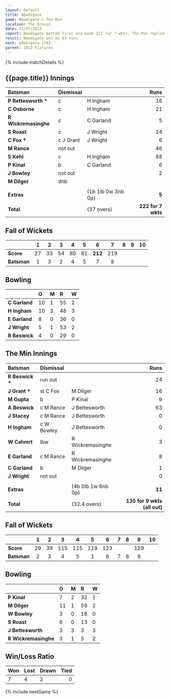 ```yaml
---
layout: default
title: Newdigate
game: Newdigate v The Min
location: The Brocus
date: 21/07/2013
report: Newdigate batted first and made 222 for 7 wkts. The Min replied with 135 for 9 wkts (all out)
result: Newdigate won by 93 runs
next: addington-1743
parent: 2013 Fixtures
---
```


{% include matchDetails %}

## {{page.title}} Innings

| Batsman | Dismissal |  | Runs |
|:---|:---|---|---:|
| **P Bettesworth  &#42;** | c | H Ingham | 16 |
| **C Osborne** | c | H Ingham | 21 |
| **R Wickremasinghe** | c | C Garland | 5 |
| **S Roast** | c | J Wright | 24 |
| **C Fox &#8224;** | c J Grant | J Wright | 6 |
| **M Rance** | not out |  | 46 |
| **S Kehl** | c | H Ingham | 88 |
| **P Kinal** | b | C Garland | 6 |
| **J Bowley** | not out |  | 2 |
| **M Dilger** | dnb |  |  |
|  |  |  |  |
| **Extras** | | (1b 1lb 0w 3nb 0p) | **5** |
| **Total** | | (37 overs) | **222 for 7 wkts** |

## Fall of Wickets

| | 1 | 2 | 3 | 4 | 5 | 6 | 7 | 8 | 9 | 10 |
|---|:---:|:---:|:---:|:---:|:---:|:---:|:---:|:---:|:---:|:---:|
| **Score** | 27 | 33 | 54 | 80 | 81 | **212** | 219 |  |  |  |
| **Batsman** | 1 | 3 | 2 | 4 | 5 | 7 | 8 |  |  |  |

## Bowling

| | O | M | R | W |
|---|:---|:---|:---|:---|
| **C Garland** | 10 | 1 | 55 | 2 |
| **H Ingham** | 10 | 3 | 48 | 3 |
| **E Garland** | 8 | 0 | 36 | 0 |
| **J Wright** | 5 | 1 | 53 | 2 |
| **R Beswick** | 4 | 0 | 29 | 0 |

## The Min Innings

| Batsman | Dismissal |  | Runs |
|:---|:---|---|---:|
| **R Beswick &#42;** | run out |  | 24 |
| **J Grant &#8224;** | st C Fox | M Dilger | 16 |
| **M Gupta** | b | P Kinal | 9 |
| **A Beswick** | c M Rance | J Bettesworth | 63 |
| **J Stacey** | c M Rance | J Bettesworth | 0 |
| **H Ingham** | c W Bowley | J Bettesworth | 0 |
| **W Calvert** | lbw | R Wickremasinghe | 3 |
| **E Garland** | c M Rance | R Wickremasinghe | 8 |
| **C Garland** | b | M Dilger | 1 |
| **J Wright** | not out |  | 0 |
|  |  |  |  |
| **Extras** | | (4b 0lb 1w 6nb 0p) | **11** |
| **Total** | | (32.4 overs) | **135 for 9 wkts (all out)** |

## Fall of Wickets

| | 1 | 2 | 3 | 4 | 5 | 6 | 7 | 8 | 9 | 10 |
|---|:---:|:---:|:---:|:---:|:---:|:---:|:---:|:---:|:---:|:---:|
| **Score** | 29 | 39 | 115 | 115 | 119 | 123 |  |  | 129 |  |
| **Batsman** | 2 | 3 | 4 | 5 | 1 | 6 | 7 | 8 | 9 |  |

## Bowling

| | O | M | R | W |
|---|:---|:---|:---|:---|
| **P Kinal** | 7 | 2 | 32 | 1 |
| **M Dilger** | 11 | 1 | 59 | 2 |
| **W Bowley** | 3 | 0 | 18 | 0 |
| **S Roast** | 6 | 0 | 13 | 0 |
| **J Bettesworth** | 3 | 3 | 3 | 3 |
| **R Wickremasinghe** | 3 | 1 | 5 | 2 |

## Win/Loss Ratio

| Won | Lost | Drawn | Tied |
|:---|:---|:---|---:|
| 7 | 4 | 2 | 0 |

{% include nextGame %}